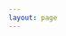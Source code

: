 ```yaml
---
layout: page
---
```


<script setup>
import {
  VPTeamPage,
  VPTeamPageTitle,
  VPTeamMembers,
  VPTeamPageSection
} from 'vitepress/theme';

const coreMembers_owners = [
    {
    avatar:'/res/avatar/1749393192-Kimimustbe29.png',
    name: 'Kimimaybe29',
    title: 'Kimi的万事屋服主',
    desc: '群组服最大金主<br>神级屎山代码之手<br>天天被撅',
    links: [
        { icon: 'wordpress', link: 'https://kimimaybe29.top'},
        { icon: 'github', link: 'https://github.com/Kimimaybe29' },
        { icon: 'twitter', link: 'https://x.com/Kimimaybe29'},
        { icon: 'bilibili', link: 'https://space.bilibili.com/504333259' },
    ]
    },
    {
    avatar:'https://avatars.githubusercontent.com/u/80152431',
    name: 'Lorien Yang',
    title: '网站技术',
    desc: '皮肤站站长<br>论坛站长<br>前端最为出色',
    links: [
        { icon: 'github', link: 'https://github.com/lorienyang' },
        { icon: 'vitepress', link: 'https://www.sakuraonline.cn' },
        { icon: 'bilibili', link: 'https://space.bilibili.com/473089208' },
    ]
    },
    {
    avatar:'/res/avatar/xc.jpg',
    name: 'XC小陈',
    title: '技术主管',
    desc: '群组主技术<br>开服经验较长<br>协调与解决问题较为出色',
    links: [
        { icon:'bilibili', link: 'https://i.bilibili.com/621908460' },
        { icon:'github',link: ' https://github.com/XChen446'}
    ]
    },
    {
    avatar: '/res/avatar/water.png',
    name: '淡水',
    title: '淡水之域服主',
    desc: '可能是杂鱼？<br>（ps:EchoFisher）',
    links:[
        {icon: 'bilibili', link: 'https://space.bilibili.com/1854567057' },
        {icon: 'github', link: 'https://github.com/Freshwater111'}
    ]
    },
    {
    avatar: '/res/avatar/NYQF.jpg',
    name: '柠言千枫',
    title: '叶服金主',
    desc: '君主离线制<br>（ps:XC-小陈）',
    links:[
        {icon: 'bilibili',link: 'https://space.bilibili.com/473233505'}
    ]
    },
    {
    avatar: '/res/avatar/yoyo.jpg',
    name: 'gezhe',
    title: '呦呦的后花园服主',
    desc: '欸？',
    links:[
        {icon: 'twitter',link: 'https://x.com/andy7770359559'}
    ]
    }
];
const coreMembers_ops = [
    {
    avatar:'/res/avatar/1749393194-N0HAb1tor.png',
    name: 'N0HAb1tor',
    title: 'Kimi的万事屋管理员',
    desc: '来个闪电苦力怕拳',
    links: [
    { icon: 'bilibili', link: 'https://space.bilibili.com/33391584' }
    ]
    },
    {
    avatar:'/res/avatar/temp.png',
    name: 'EchoFisher',
    title: '淡水之域管理员',
    desc: '小猫梁来点腿子（×）',
    links: [
    { icon: 'bilibili', link: 'https://space.bilibili.com/443837932' }
    ]
    },
];
</script>

<VPTeamPage>
  <VPTeamPageTitle>
    <template #title>核心成员名单</template>
    <template #lead>玩家请到服务器成员登记</template>
  </VPTeamPageTitle>
<VPTeamPageSection>
    <template #title>服主名单</template>
    <template #members>
      <VPTeamMembers size="medium" :members="coreMembers_owners"></VPTeamMembers>
    </template>
</VPTeamPageSection>
<VPTeamPageSection>
    <template #title>管理名单</template>
    <template #members>
      <VPTeamMembers size="small" :members="coreMembers_ops"></VPTeamMembers>
    </template>
</VPTeamPageSection>
</VPTeamPage>
